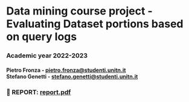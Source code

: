 # Data mining course project - Evaluating Dataset portions based on query logs
### Academic year 2022-2023
#### Pietro Fronza - pietro.fronza@studenti.unitn.it<br>Stefano Genetti - stefano.genetti@studenti.unitn.it

### 📄 REPORT: [report.pdf](report.pdf) 
